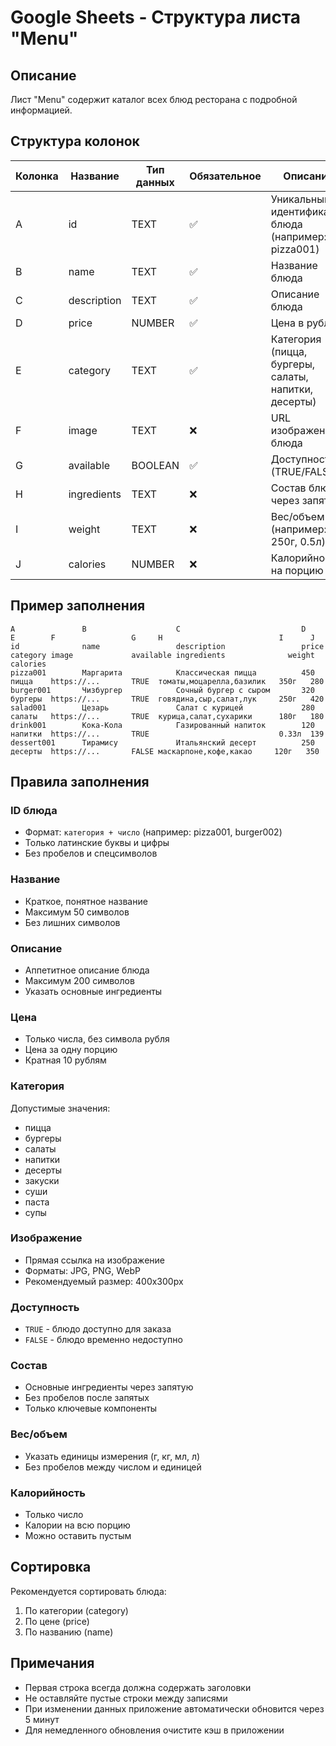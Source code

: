 # Google Sheets - Структура листа "Menu"

## Описание
Лист "Menu" содержит каталог всех блюд ресторана с подробной информацией.

## Структура колонок

| Колонка | Название | Тип данных | Обязательное | Описание |
|---------|----------|------------|--------------|----------|
| A | id | TEXT | ✅ | Уникальный идентификатор блюда (например: pizza001) |
| B | name | TEXT | ✅ | Название блюда |
| C | description | TEXT | ✅ | Описание блюда |
| D | price | NUMBER | ✅ | Цена в рублях |
| E | category | TEXT | ✅ | Категория (пицца, бургеры, салаты, напитки, десерты) |
| F | image | TEXT | ❌ | URL изображения блюда |
| G | available | BOOLEAN | ✅ | Доступность (TRUE/FALSE) |
| H | ingredients | TEXT | ❌ | Состав блюда через запятую |
| I | weight | TEXT | ❌ | Вес/объем (например: 250г, 0.5л) |
| J | calories | NUMBER | ❌ | Калорийность на порцию |

## Пример заполнения

```
A               B                    C                           D      E        F                 G     H                          I      J
id              name                 description                 price  category image             available ingredients              weight calories
pizza001        Маргарита            Классическая пицца          450    пицца    https://...       TRUE  томаты,моцарелла,базилик   350г   280
burger001       Чизбургер            Сочный бургер с сыром       320    бургеры  https://...       TRUE  говядина,сыр,салат,лук     250г   420
salad001        Цезарь               Салат с курицей             280    салаты   https://...       TRUE  курица,салат,сухарики      180г   180
drink001        Кока-Кола            Газированный напиток        120    напитки  https://...       TRUE                             0.33л  139
dessert001      Тирамису             Итальянский десерт          250    десерты  https://...       FALSE маскарпоне,кофе,какао     120г   350
```

## Правила заполнения

### ID блюда
- Формат: `категория + число` (например: pizza001, burger002)
- Только латинские буквы и цифры
- Без пробелов и спецсимволов

### Название
- Краткое, понятное название
- Максимум 50 символов
- Без лишних символов

### Описание  
- Аппетитное описание блюда
- Максимум 200 символов
- Указать основные ингредиенты

### Цена
- Только числа, без символа рубля
- Цена за одну порцию
- Кратная 10 рублям

### Категория
Допустимые значения:
- пицца
- бургеры  
- салаты
- напитки
- десерты
- закуски
- суши
- паста
- супы

### Изображение
- Прямая ссылка на изображение
- Форматы: JPG, PNG, WebP
- Рекомендуемый размер: 400x300px

### Доступность
- `TRUE` - блюдо доступно для заказа
- `FALSE` - блюдо временно недоступно

### Состав
- Основные ингредиенты через запятую
- Без пробелов после запятых
- Только ключевые компоненты

### Вес/объем
- Указать единицы измерения (г, кг, мл, л)
- Без пробелов между числом и единицей

### Калорийность
- Только число
- Калории на всю порцию
- Можно оставить пустым

## Сортировка
Рекомендуется сортировать блюда:
1. По категории (category)  
2. По цене (price)
3. По названию (name)

## Примечания
- Первая строка всегда должна содержать заголовки
- Не оставляйте пустые строки между записями
- При изменении данных приложение автоматически обновится через 5 минут
- Для немедленного обновления очистите кэш в приложении